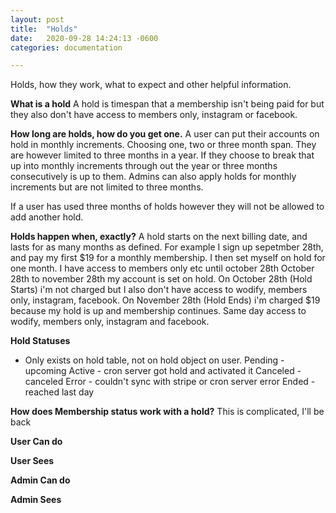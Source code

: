 ```yaml
---
layout: post
title:  "Holds"
date:   2020-09-28 14:24:13 -0600
categories: documentation

---
```

Holds, how they work, what to expect and other helpful information.

**What is a hold**
A hold is timespan that a membership isn't being paid for but they also don't have access to members only, instagram or facebook.

**How long are holds, how do you get one.**
A user can put their accounts on hold in monthly increments. Choosing one, two or three month span. They are however limited to three months in a year. If they choose to break that up into monthly increments through out the year or three months consecutively is up to them. Admins can also apply holds for monthly increments but are not limited to three months.

If a user has used three months of holds however they will not be allowed to add another hold.

**Holds happen when, exactly?**
A hold starts on the next billing date, and lasts for as many months as defined. For example
I sign up sepetmber 28th, and pay my first $19 for a monthly membership.
I then set myself on hold for one month.
I have access to members only etc until october 28th
October 28th to november 28th my account is set on hold.
On October 28th (Hold Starts) i'm not charged but I also don't have access to wodify, members only, instagram, facebook.
On November 28th (Hold Ends) i'm charged $19 because my hold is up and membership continues. Same day access to wodify, members only, instagram and facebook.



**Hold Statuses**
- Only exists on hold table, not on hold object on user.
Pending - upcoming
Active - cron server got hold and activated it
Canceled - canceled
Error - couldn't sync with stripe or cron server error
Ended - reached last day

**How does Membership status work with a hold?**
This is complicated, I'll be back

**User Can do**

**User Sees**

**Admin Can do**

**Admin Sees**
